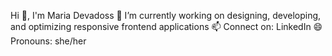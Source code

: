 
Hi 👋, I'm Maria Devadoss
🔭 I’m currently working on designing, developing, and optimizing responsive frontend applications
📫 Connect on: LinkedIn
😄 Pronouns: she/her
